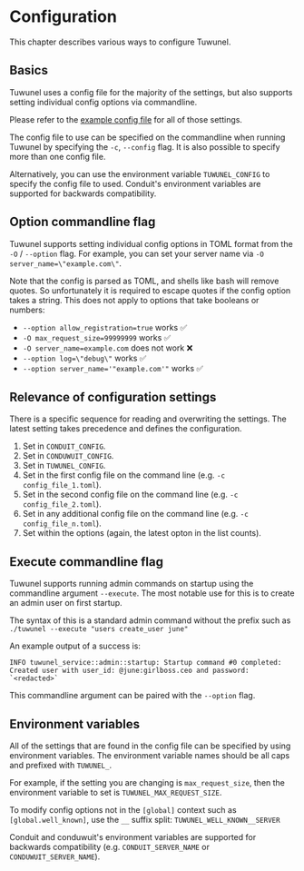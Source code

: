 # Configuration

This chapter describes various ways to configure Tuwunel.

## Basics

Tuwunel uses a config file for the majority of the settings, but also supports 
setting individual config options via commandline.

Please refer to the [example config file](./configuration/examples.md#example-configuration) for all of those settings.

The config file to use can be specified on the commandline when running
Tuwunel by specifying the `-c`, `--config` flag. It is also possible to specify 
more than one config file.

Alternatively, you can use the environment variable `TUWUNEL_CONFIG` to specify 
the config file to used. Conduit's environment variables are supported for 
backwards compatibility.

## Option commandline flag

Tuwunel supports setting individual config options in TOML format from the
`-O` / `--option` flag. For example, you can set your server name via `-O
server_name=\"example.com\"`.

Note that the config is parsed as TOML, and shells like bash will remove quotes.
So unfortunately it is required to escape quotes if the config option takes a
string. This does not apply to options that take booleans or numbers:
- `--option allow_registration=true` works ✅
- `-O max_request_size=99999999` works ✅
- `-O server_name=example.com` does not work ❌
- `--option log=\"debug\"` works ✅
- `--option server_name='"example.com'"` works ✅

## Relevance of configuration settings

There is a specific sequence for reading and overwriting the settings. The 
latest setting takes precedence and defines the configuration.

1. Set in `CONDUIT_CONFIG`.
2. Set in `CONDUWUIT_CONFIG`.
3. Set in `TUWUNEL_CONFIG`.
4. Set in the first config file on the command line (e.g. `-c config_file_1.toml`).
5. Set in the second config file on the command line (e.g. `-c config_file_2.toml`).
6. Set in any additional config file on the command line (e.g. `-c config_file_n.toml`).
7. Set within the options (again, the latest opton in the list counts).


## Execute commandline flag

Tuwunel supports running admin commands on startup using the commandline
argument `--execute`. The most notable use for this is to create an admin user
on first startup.

The syntax of this is a standard admin command without the prefix such as
`./tuwunel --execute "users create_user june"`

An example output of a success is:
```
INFO tuwunel_service::admin::startup: Startup command #0 completed:
Created user with user_id: @june:girlboss.ceo and password: `<redacted>`
```

This commandline argument can be paired with the `--option` flag.

## Environment variables

All of the settings that are found in the config file can be specified by using
environment variables. The environment variable names should be all caps and
prefixed with `TUWUNEL_`.

For example, if the setting you are changing is `max_request_size`, then the
environment variable to set is `TUWUNEL_MAX_REQUEST_SIZE`.

To modify config options not in the `[global]` context such as
`[global.well_known]`, use the `__` suffix split: `TUWUNEL_WELL_KNOWN__SERVER`

Conduit and conduwuit's environment variables are supported for backwards
compatibility (e.g. `CONDUIT_SERVER_NAME` or `CONDUWUIT_SERVER_NAME`).
